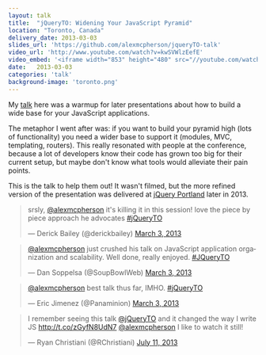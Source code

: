 ```yaml
---
layout: talk
title:  "jQueryTO: Widening Your JavaScript Pyramid"
location: "Toronto, Canada"
delivery_date: 2013-03-03
slides_url: 'https://github.com/alexmcpherson/jqueryTO-talk'
video_url: 'http://www.youtube.com/watch?v=kwSVWlzEefE'
video_embed: '<iframe width="853" height="480" src="//youtube.com/watch?v=kwSVWlzEefE?rel=0" frameborder="0" allowfullscreen></iframe>'
date:   2013-03-03
categories: 'talk'
background-image: 'toronto.png'
---
```


My <a href="http://jqueryto.com/2013/#schedule">talk</a> here was a warmup for later presentations about how to build a wide base for your JavaScript applications.

The metaphor I went after was: if you want to build your pyramid high (lots of functionality) you need a wider base to support it (modules, MVC, templating, routers). This really resonated with people at the conference, because a lot of developers know their code has grown too big for their current setup, but maybe don't know what tools would alleviate their pain points.

This is the talk to help them out! It wasn't filmed, but the more refined version of the presentation was delivered at <a href="http://www.youtube.com/watch?v=kwSVWlzEefE">jQuery Portland</a> later in 2013.

<blockquote class="twitter-tweet" lang="en"><p>srsly, <a href="https://twitter.com/alexmcpherson">@alexmcpherson</a> it&#39;s killing it in this session! love the piece by piece approach he advocates <a href="https://twitter.com/hashtag/jQueryTO?src=hash">#jQueryTO</a></p>&mdash; Derick Bailey (@derickbailey) <a href="https://twitter.com/derickbailey/status/308254080306921472">March 3, 2013</a></blockquote>

<blockquote class="twitter-tweet" lang="en"><p><a href="https://twitter.com/alexmcpherson">@alexmcpherson</a> just crushed his talk on JavaScript application organization and scalability. Well done, really enjoyed. <a href="https://twitter.com/hashtag/JQueryTO?src=hash">#JQueryTO</a></p>&mdash; Dan Soppelsa (@SoupBowlWeb) <a href="https://twitter.com/SoupBowlWeb/status/308256004783607808">March 3, 2013</a></blockquote>

<blockquote class="twitter-tweet" lang="en"><p><a href="https://twitter.com/alexmcpherson">@alexmcpherson</a> best talk thus far, IMHO. <a href="https://twitter.com/hashtag/jQueryTO?src=hash">#jQueryTO</a></p>&mdash; Eric Jimenez (@Panaminion) <a href="https://twitter.com/Panaminion/status/308255093340401664">March 3, 2013</a></blockquote>

<blockquote class="twitter-tweet" lang="en"><p>I remember seeing this talk <a href="https://twitter.com/jQueryTO">@jQueryTO</a> and it changed the way I write JS <a href="http://t.co/zGyfN8UdN7">http://t.co/zGyfN8UdN7</a> <a href="https://twitter.com/alexmcpherson">@alexmcpherson</a> I like to watch it still!</p>&mdash; Ryan Christiani (@RChristiani) <a href="https://twitter.com/RChristiani/status/355401560051826688">July 11, 2013</a></blockquote>

<script async src="//platform.twitter.com/widgets.js" charset="utf-8"></script>